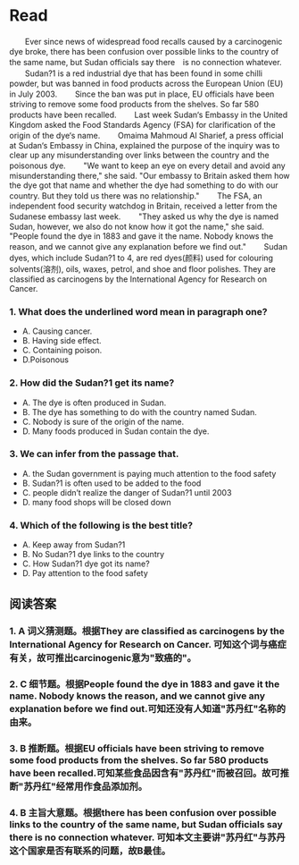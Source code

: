 # Read
　　Ever since news of widespread food recalls caused by a carcinogenic dye broke, there has been confusion over possible links to the country of the same name, but Sudan officials say there　is no connection whatever.
　　Sudan?1 is a red industrial dye that has been found in some chilli powder, but was banned in food products across the European Union (EU) in July 2003.
　　Since the ban was put in place, EU officials have been striving to remove some food products from the shelves. So far 580 products have been recalled.
　　Last week Sudan‘s Embassy in the United Kingdom asked the Food Standards Agency (FSA) for clarification of the origin of the dye‘s name.
　　Omaima Mahmoud Al Sharief, a press official at Sudan‘s Embassy in China, explained the purpose of the inquiry was to clear up any misunderstanding over links between the country and the poisonous dye.
　　"We want to keep an eye on every detail and avoid any misunderstanding there," she said. "Our embassy to Britain asked them how the dye got that name and whether the dye had something to do with our country. But they told us there was no relationship."
　　The FSA, an independent food security watchdog in Britain, received a letter from the Sudanese embassy last week.
　　"They asked us why the dye is named Sudan, however, we also do not know how it got the name," she said. "People found the dye in 1883 and gave it the name. Nobody knows the reason, and we cannot give any explanation before we find out."
　　Sudan dyes, which include Sudan?1 to 4, are red dyes(颜料) used for colouring solvents(溶剂), oils, waxes, petrol, and shoe and floor polishes. They are classified as carcinogens by the International Agency for Research on Cancer.
### 1. What does the underlined word mean in paragraph one?
* A. Causing cancer. 
* B. Having side effect. 
* C. Containing poison. 
* D.Poisonous
### 2. How did the Sudan?1 get its name?
* A. The dye is often produced in Sudan.
* B. The dye has something to do with the country named Sudan.
* C. Nobody is sure of the origin of the name.
* D. Many foods produced in Sudan contain the dye.
### 3. We can infer from the passage that.
* A. the Sudan government is paying much attention to the food safety
* B. Sudan?1 is often used to be added to the food
* C. people didn’t realize the danger of Sudan?1 until 2003
* D. many food shops will be closed down
### 4. Which of the following is the best title?
* A. Keep away from Sudan?1
* B. No Sudan?1 dye links to the country
* C. How Sudan?1 dye got its name?
* D. Pay attention to the food safety
## 阅读答案
### 1. A 词义猜测题。根据They are classified as carcinogens by the International Agency for Research on Cancer. 可知这个词与癌症有关，故可推出carcinogenic意为"致癌的"。
### 2. C 细节题。根据People found the dye in 1883 and gave it the name. Nobody knows the reason, and we cannot give any explanation before we find out.可知还没有人知道"苏丹红"名称的由来。
### 3. B 推断题。根据EU officials have been striving to remove some food products from the shelves. So far 580 products have been recalled.可知某些食品因含有"苏丹红"而被召回。故可推断"苏丹红"经常用作食品添加剂。
### 4. B 主旨大意题。根据there has been confusion over possible links to the country of the same name, but Sudan officials say there is no connection whatever. 可知本文主要讲"苏丹红"与苏丹这个国家是否有联系的问题，故B最佳。
